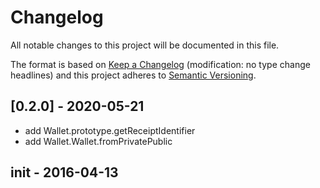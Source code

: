 # Changelog
All notable changes to this project will be documented in this file.

The format is based on [Keep a Changelog](http://keepachangelog.com/en/1.0.0/) 
(modification: no type change headlines) and this project adheres to 
[Semantic Versioning](http://semver.org/spec/v2.0.0.html).


## [0.2.0] - 2020-05-21
- add Wallet.prototype.getReceiptIdentifier
- add Wallet.Wallet.fromPrivatePublic
## init - 2016-04-13
